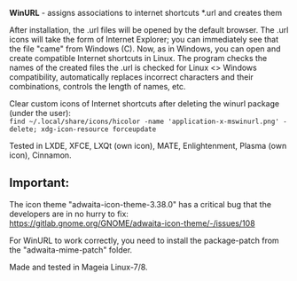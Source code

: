 **WinURL** - assigns associations to internet shortcuts *.url and creates them

After installation, the .url files will be opened by the default browser. The .url icons will take the form of Internet Explorer; you can immediately see that the file "came" from Windows (C). Now, as in Windows, you can open and create compatible Internet shortcuts in Linux. The program checks the names of the created files the .url is checked for Linux <> Windows compatibility, automatically replaces incorrect characters and their combinations, controls the length of names, etc.

Clear custom icons of Internet shortcuts after deleting the winurl package (under the user):  
`find ~/.local/share/icons/hicolor -name 'application-x-mswinurl.png' -delete; xdg-icon-resource forceupdate`

Tested in LXDE, XFCE, LXQt (own icon), MATE, Enlightenment, Plasma (own icon), Cinnamon.

Important:
---
The icon theme "adwaita-icon-theme-3.38.0" has a critical bug that the developers are in no hurry to fix:  
https://gitlab.gnome.org/GNOME/adwaita-icon-theme/-/issues/108

For WinURL to work correctly, you need to install the package-patch from the "adwaita-mime-patch" folder.

Made and tested in Mageia Linux-7/8.
